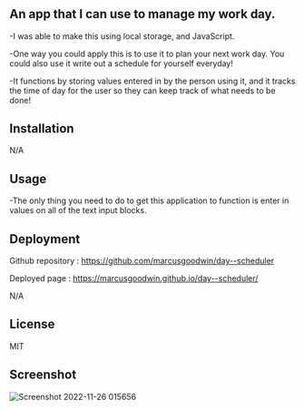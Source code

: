 # <Work Day Scheduler>

## An app that I can use to manage my work day.


-I was able to make this using local storage, and JavaScript.

-One way you could apply this is to use it to plan your next work day. You could also use it write out a schedule for yourself everyday!
  
-It functions by storing values entered in by the person using it, and it tracks the time of day for the user so they can keep track of what needs to be done!

## Installation

N/A

## Usage

-The only thing you need to do to get this application to function is enter in values on all of the text input blocks.

## Deployment

Github repository : https://github.com/marcusgoodwin/day--scheduler

Deployed page : https://marcusgoodwin.github.io/day--scheduler/

N/A

## License

MIT

## Screenshot

![Screenshot 2022-11-26 015656](https://user-images.githubusercontent.com/112059597/204080825-7e6e70a3-f334-4cb6-b471-1f7315909d53.png)
